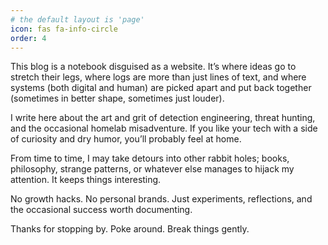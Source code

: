 ```yaml
---
# the default layout is 'page'
icon: fas fa-info-circle
order: 4
---
```


This blog is a notebook disguised as a website. It’s where ideas go to stretch their legs, where logs are more than just lines of text, and where systems (both digital and human) are picked apart and put back together (sometimes in better shape, sometimes just louder).

I write here about the art and grit of detection engineering, threat hunting, and the occasional homelab misadventure. If you like your tech with a side of curiosity and dry humor, you’ll probably feel at home.

From time to time, I may take detours into other rabbit holes; books, philosophy, strange patterns, or whatever else manages to hijack my attention. It keeps things interesting.

No growth hacks. No personal brands. Just experiments, reflections, and the occasional success worth documenting.

Thanks for stopping by. Poke around. Break things gently.